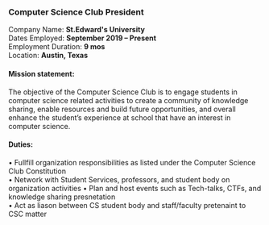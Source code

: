 ### Computer Science Club President

Company Name: **St.Edward's University**  
Dates Employed: **September 2019 – Present**  
Employment Duration: **9 mos**  
Location: **Austin, Texas**

#### Mission statement:

The objective of the Computer Science Club is to engage students in computer science related activities to create a community of knowledge sharing, enable resources and build future opportunities, and overall enhance the student’s experience at school that have an interest in computer science.

#### Duties:

• Fullfill organization responsibilities as listed under the Computer Science Club Constitution  
• Network with Student Services, professors, and student body on organization activities
• Plan and host events such as Tech-talks, CTFs, and knowledge sharing presnetation  
• Act as liason between CS student body and staff/faculty pretenaint to CSC matter

